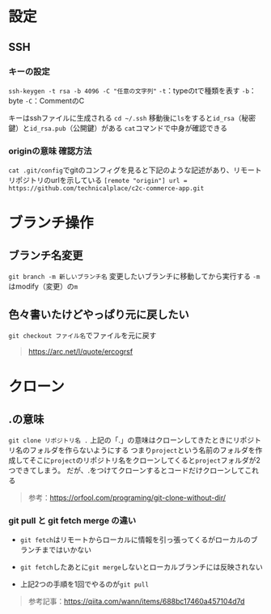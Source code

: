 # 設定

## SSH

### キーの設定
`ssh-keygen -t rsa -b 4096 -C "任意の文字列"`
`-t`：typeのtで種類を表す
`-b`：byte
`-C`：CommentのC

キーはsshファイルに生成される
`cd ~/.ssh`
移動後に`ls`をすると`id_rsa`（秘密鍵）と`id_rsa.pub`（公開鍵）がある
`cat`コマンドで中身が確認できる

### originの意味 確認方法
`cat .git/config`でgitのコンフィグを見ると下記のような記述があり、リモートリポジトリのurlを示している
`[remote "origin"]
  url = https://github.com/technicalplace/c2c-commerce-app.git
`


# ブランチ操作

## ブランチ名変更
`git branch -m 新しいブランチ名`
変更したいブランチに移動してから実行する
`-m`はmodify（変更）の`m`

## 色々書いたけどやっぱり元に戻したい
`git checkout ファイル名`でファイルを元に戻す
> https://arc.net/l/quote/ercogrsf

# クローン

## .の意味

`git clone リポジトリ名 .`
上記の「.」の意味はクローンしてきたときにリポジトリ名のフォルダを作らないようにする
つまり`project`という名前のフォルダを作成してそこに`project`のリポジトリ名をクローンしてくると`project`フォルダが2つできてしまう。
だが、.をつけてクローンするとコードだけクローンしてこれる

> 参考：https://orfool.com/programing/git-clone-without-dir/



### git pull と git fetch merge の違い
- `git fetch`はリモートからローカルに情報を引っ張ってくるがローカルのブランチまではいかない
- `git fetch`したあとに`git merge`しないとローカルブランチには反映されない

- 上記2つの手順を1回でやるのが`git pull`

> 参考記事：https://qiita.com/wann/items/688bc17460a457104d7d
